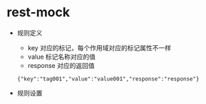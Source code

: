 # rest-mock
* 规则定义

  * key 对应的标记，每个作用域对应的标记属性不一样
  * value 标记名称对应的值
  * response 对应的返回值

  ```
  {"key":"tag001","value":"value001","response":"response"}
  ```

* 规则设置